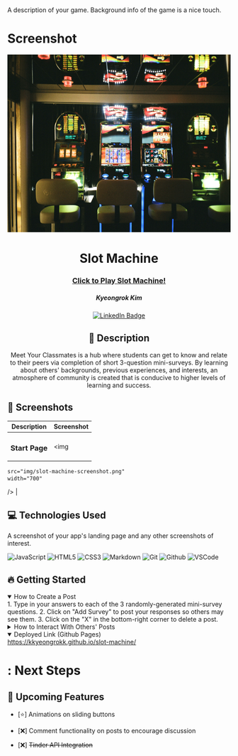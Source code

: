 # <SLOT MACHINE>

A description of your game. Background info of the game is a nice touch.

# Screenshot

<div id="header" align="center">

  <img src="img/header.jpg" width="800" height="400">

</div>

<div id="description" align="center">

# Slot Machine

### [Click to Play Slot Machine!](https://kkyeongrokk.github.io/slot-machine/)

##### Kyeongrok Kim

[![LinkedIn Badge](https://img.shields.io/badge/-@profpan396-blue?style=flat&logo=Linkedin&logoColor=black)](https://www.linkedin.com/in/profpan396/)

## :pencil: Description

Meet Your Classmates is a hub where students can get to know and relate to their peers via completion of short 3-question
mini-surveys. By learning about others' backgrounds, previous experiences, and
interests, an atmosphere of community is created that is conducive to higher
levels of learning and success.

</div>

## :camera_flash: Screenshots

|     Description     | Screenshot |
| :-----------------: | ---------- |
| <h3>Start Page</h3> | <img       |

    src="img/slot-machine-screenshot.png"
    width="700"

/> |

## :computer: Technologies Used

A screenshot of your app's landing page and any other screenshots of interest.

![JavaScript](https://img.shields.io/badge/-JavaScript-05122A?style=flat&logo=javascript)
![HTML5](https://img.shields.io/badge/-HTML5-05122A?style=flat&logo=html5)
![CSS3](https://img.shields.io/badge/-CSS-05122A?style=flat&logo=css3)
![Markdown](https://img.shields.io/badge/-Markdown-05122A?style=flat&logo=markdown)
![Git](https://img.shields.io/badge/-Git-05122A?style=flat&logo=git)
![Github](https://img.shields.io/badge/-GitHub-05122A?style=flat&logo=github)
![VSCode](https://img.shields.io/badge/-VS_Code-05122A?style=flat&logo=visualstudio)

## :fire: Getting Started

<details open>
  <summary> How to Create a Post </summary>
    1. Type in your answers to each of the 3 randomly-generated mini-survey questions.
    2. Click on "Add Survey" to post your responses so others may see them.
    3. Click on the "X" in the bottom-right corner to delete a post.
</details>

<details>
  <summary> How to Interact With Others' Posts </summary>
    1. Posts may be "liked" or "disliked" by clicking on the thumbs up or down button on their card.
    2. To reveal the author of a post, hover over the `Who could it possibly be?` button.
    3. To see more posts by the same user, click on the revealed username and profile picture.
</details>

<details open>
  <summary> Deployed Link (Github Pages) </summary>
  <a href="https://kkyeongrokk.github.io/slot-machine/"
    > https://kkyeongrokk.github.io/slot-machine/ </a
  >
</details>

# : Next Steps

## :satellite: Upcoming Features

- [:star:] Animations on sliding buttons

- [:x:] Comment functionality on posts to encourage discussion

- [:x:] ~~Tinder API Integration~~
